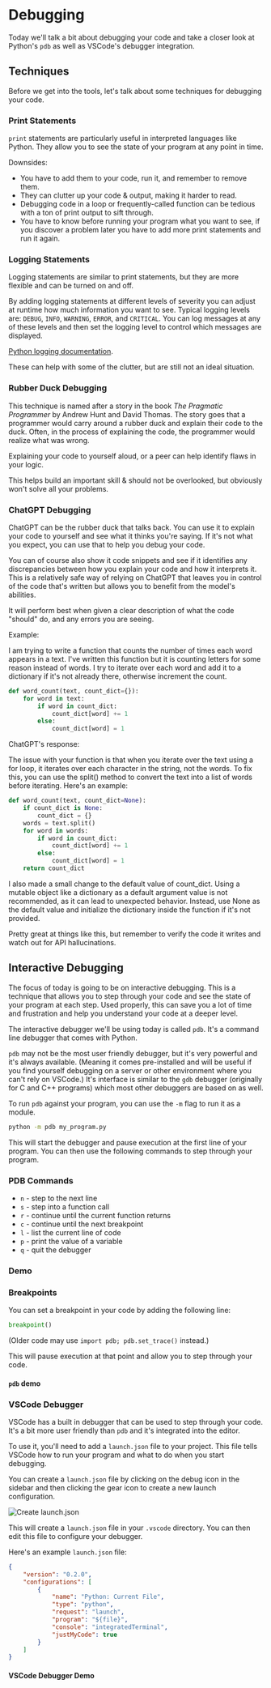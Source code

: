 # Debugging

Today we'll talk a bit about debugging your code and take a closer look at Python's `pdb` as well as VSCode's debugger integration.

## Techniques

Before we get into the tools, let's talk about some techniques for debugging your code.

### Print Statements

`print` statements are particularly useful in interpreted languages like Python.
They allow you to see the state of your program at any point in time.

Downsides:
* You have to add them to your code, run it, and remember to remove them.
* They can clutter up your code & output, making it harder to read.
* Debugging code in a loop or frequently-called function can be tedious with a ton of print output to sift through.
* You have to know before running your program what you want to see, if you discover a problem later you have to add more print statements and run it again.


### Logging Statements

Logging statements are similar to print statements, but they are more flexible and can be turned on and off.

By adding logging statements at different levels of severity you can adjust at runtime how much information you want to see.  Typical logging levels are: `DEBUG`, `INFO`, `WARNING`, `ERROR`, and `CRITICAL`.  You can log messages at any of these levels and then set the logging level to control which messages are displayed.

[Python logging documentation](https://docs.python.org/3/howto/logging.html).

These can help with some of the clutter, but are still not an ideal situation.

### Rubber Duck Debugging

This technique is named after a story in the book _The Pragmatic Programmer_ by Andrew Hunt and David Thomas.  The story goes that a programmer would carry around a rubber duck and explain their code to the duck.  Often, in the process of explaining the code, the programmer would realize what was wrong.

Explaining your code to yourself aloud, or a peer can help identify flaws in your logic.

This helps build an important skill & should not be overlooked, but obviously won't solve all your problems.

### ChatGPT Debugging

ChatGPT can be the rubber duck that talks back.  You can use it to explain your code to yourself and see what it thinks you're saying.  If it's not what you expect, you can use that to help you debug your code.

You can of course also show it code snippets and see if it identifies any discrepancies between how you explain your code and how it interprets it. This is a relatively safe way of relying on ChatGPT that leaves you in control of the code that's written but allows you to benefit from the model's abilities.

It will perform best when given a clear description of what the code "should" do, and any errors you are seeing.

Example:

I am trying to write a function that counts the number of times each word appears in a text. I've written this function but it is counting letters for some reason instead of words.  I try to iterate over each word and add it to a dictionary if it's not already there, otherwise increment the count.

```python
def word_count(text, count_dict={}):
    for word in text:
        if word in count_dict:
            count_dict[word] += 1
        else:
            count_dict[word] = 1
```

ChatGPT's response:

The issue with your function is that when you iterate over the text using a for loop, it iterates over each character in the string, not the words. To fix this, you can use the split() method to convert the text into a list of words before iterating.  Here's an example:

```python
def word_count(text, count_dict=None):
    if count_dict is None:
        count_dict = {}
    words = text.split()
    for word in words:
        if word in count_dict:
            count_dict[word] += 1
        else:
            count_dict[word] = 1
    return count_dict
```

I also made a small change to the default value of count_dict. Using a mutable object like a dictionary as a default argument value is not recommended, as it can lead to unexpected behavior. Instead, use None as the default value and initialize the dictionary inside the function if it's not provided.

Pretty great at things like this, but remember to verify the code it writes and watch out for API hallucinations.

## Interactive Debugging

The focus of today is going to be on interactive debugging.  This is a technique that allows you to step through your code and see the state of your program at each step. Used properly, this can save you a lot of time and frustration and help you understand your code at a deeper level.

The interactive debugger we'll be using today is called `pdb`.  It's a command line debugger that comes with Python.

`pdb` may not be the most user friendly debugger, but it's very powerful and it's always available.  (Meaning it comes pre-installed and will be useful if you find yourself debugging on a server or other environment where you can't rely on VSCode.) It's interface is similar to the `gdb` debugger (originally for C and C++ programs) which most other debuggers are based on as well.

To run `pdb` against your program, you can use the `-m` flag to run it as a module.

```bash
python -m pdb my_program.py
```

This will start the debugger and pause execution at the first line of your program.  You can then use the following commands to step through your program.

### PDB Commands

* `n` - step to the next line
* `s` - step into a function call
* `r` - continue until the current function returns
* `c` - continue until the next breakpoint
* `l` - list the current line of code
* `p` - print the value of a variable
* `q` - quit the debugger

### Demo

### Breakpoints

You can set a breakpoint in your code by adding the following line:

```python
breakpoint()
```

(Older code may use `import pdb; pdb.set_trace()` instead.)

This will pause execution at that point and allow you to step through your code.

#### `pdb` demo

### VSCode Debugger

VSCode has a built in debugger that can be used to step through your code.  It's a bit more user friendly than `pdb` and it's integrated into the editor.

To use it, you'll need to add a `launch.json` file to your project.  This file tells VSCode how to run your program and what to do when you start debugging.

You can create a `launch.json` file by clicking on the debug icon in the sidebar and then clicking the gear icon to create a new launch configuration.

![Create launch.json](create-launch-json.png)

This will create a `launch.json` file in your `.vscode` directory.  You can then edit this file to configure your debugger.

Here's an example `launch.json` file:

```json
{
    "version": "0.2.0",
    "configurations": [
        {
            "name": "Python: Current File",
            "type": "python",
            "request": "launch",
            "program": "${file}",
            "console": "integratedTerminal",
            "justMyCode": true
        }
    ]
}
```

#### VSCode Debugger Demo
